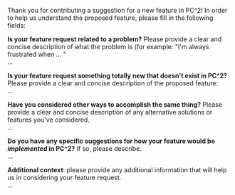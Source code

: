 Thank you for contributing a suggestion for a new feature in PC^2!
In order to help us understand the proposed feature, please fill in the following fields:

**Is your feature request related to a problem?** Please provide a clear and concise description of what the problem is (for example: "I'm always frustrated when ... "  
...

**Is your feature request something totally new that doesn't exist in PC^2?**  Please provide a clear and concise description of the proposed feature:  
...

**Have you considered other ways to accomplish the same thing?** Please provide a clear and concise description of any alternative solutions or features you've considered.  
...

**Do you have any specific suggestions for how your feature would be ***implemented*** in PC^2?** If so, please describe.  
...

**Additional context**: please provide any additional information that will help us in considering your feature request.  
...

